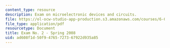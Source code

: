 ```yaml
---
content_type: resource
description: Exam on microelectronic devices and circuits.
file: https://ol-ocw-studio-app-production.s3.amazonaws.com/courses/6-012-microelectronic-devices-and-circuits-fall-2009/ad608f1d50f94765727367922d935a85_MIT6_012F09_exam2_s08.pdf
file_type: application/pdf
resourcetype: Document
title: Exam No. 2 - Spring 2008
uid: ad608f1d-50f9-4765-7273-67922d935a85
---
```

